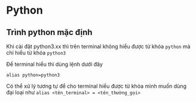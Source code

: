 # Python

## Trình python mặc định

Khi cài đặt python3.xx thì trên terminal không hiểu được từ khóa `python` mà chỉ hiểu từ khóa `python3`

Để terminal hiểu thì dùng lệnh dưới đây

```shell
alias python=python3
```

Có thể xử lý tương tự để cho terminal hiểu được từ khóa mình muốn dùng đại loại như `alias <tên_terminal> = <tên_thường_gọi>`
